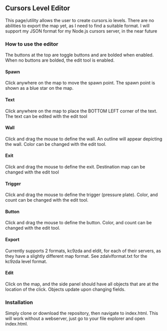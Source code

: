## Cursors Level Editor

This page/utility allows the user to create cursors.io levels. There are no abilities to export the map yet, as I need to find a suitable format. I will support my JSON format for my Node.js cursors server, in the near future

### How to use the editor

The buttons at the top are toggle buttons and are bolded when enabled. When no buttons are bolded, the edit tool is enabled.

#### Spawn

Click anywhere on the map to move the spawn point. The spawn point is shown as a blue star on the map.

#### Text

Click anywhere on the map to place the BOTTOM LEFT corner of the text. The text can be edited with the edit tool

#### Wall

Click and drag the mouse to define the wall. An outline will appear depicting the wall. Color can be changed with the edit tool.

#### Exit

Click and drag the mouse to define the exit. Destination map can be changed with the edit tool

#### Trigger 

Click and drag the mouse to define the trigger (pressure plate). Color, and count can be changed with the edit tool.

#### Button

Click and drag the mouse to define the button. Color, and count can be changed with the edit tool.

#### Export

Currently supports 2 formats, kc9zda and eldit, for each of their servers, as they have a slightly different map format. See zdalvlformat.txt for the kc9zda level format.

#### Edit

Click on the map, and the side panel should have all objects that are at the location of the click. Objects update upon changing fields.

### Installation

Simply clone or download the repository, then navigate to index.html. This will work without a webserver, just go to your file explorer and open index.html.
